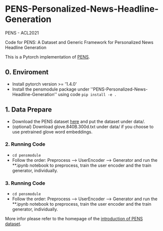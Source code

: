 # PENS-Personalized-News-Headline-Generation
PENS - ACL2021 

Code for PENS: A Dataset and Generic Framework for Personalized News Headline Generation

This is a Pytorch implementation of [PENS](https://www.aclweb.org/anthology/XX.pdf). 


## 0. Enviroment
- Install pytorch version >= '1.4.0'
- Install the pensmodule package under ''PENS-Personalized-News-Headline-Generation'' using code ``` pip install -e . ```

## 1. Data Prepare
- Download the PENS dataset [here]() and put the dataset under data/.
- (optional) Download glove.840B.300d.txt under data/ if you choose to use pretrained glove word embeddings.

### 2. Running Code
- ```cd pensmodule ```
- Follow the order: Preprocess --> UserEncoder --> Generator and run the **.ipynb notebook to preprocess, train the user encoder and the train generator, individually.

### 3. Running Code
- ```cd pensmodule ```
- Follow the order: Preprocess --> UserEncoder --> Generator and run the **.ipynb notebook to preprocess, train the user encoder and the train generator, individually.

More infor please refer to the homepage of the [introduction of PENS dataset](https://msnews.github.io/pens.html).
